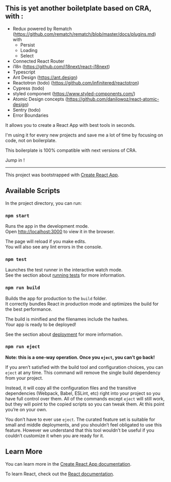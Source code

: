 ## This is yet another boiletplate based on CRA, with : 
- Redux powered by Rematch (https://github.com/rematch/rematch/blob/master/docs/plugins.md) with
  - Persist
  - Loading
  - Select
- Connected React Router
- i18n (https://github.com/i18next/react-i18next)
- Typescript
- Ant Design (https://ant.design)
- Reactotron (todo) (https://github.com/infinitered/reactotron)
- Cypress (todo)
- styled component (https://www.styled-components.com/)
- Atomic Design concepts (https://github.com/danilowoz/react-atomic-design)
- Sentry (todo)
- Error Boundaries

It allows you to create a React App with best tools in seconds. 

I'm using it for every new projects and save me a lot of time by focusing on code, not on boilerplate.

This boilerplate is 100% compatible with next versions of CRA.

Jump in !

---

This project was bootstrapped with [Create React App](https://github.com/facebook/create-react-app).

## Available Scripts

In the project directory, you can run:

### `npm start`

Runs the app in the development mode.<br>
Open [http://localhost:3000](http://localhost:3000) to view it in the browser.

The page will reload if you make edits.<br>
You will also see any lint errors in the console.

### `npm test`

Launches the test runner in the interactive watch mode.<br>
See the section about [running tests](https://facebook.github.io/create-react-app/docs/running-tests) for more information.

### `npm run build`

Builds the app for production to the `build` folder.<br>
It correctly bundles React in production mode and optimizes the build for the best performance.

The build is minified and the filenames include the hashes.<br>
Your app is ready to be deployed!

See the section about [deployment](https://facebook.github.io/create-react-app/docs/deployment) for more information.

### `npm run eject`

**Note: this is a one-way operation. Once you `eject`, you can’t go back!**

If you aren’t satisfied with the build tool and configuration choices, you can `eject` at any time. This command will remove the single build dependency from your project.

Instead, it will copy all the configuration files and the transitive dependencies (Webpack, Babel, ESLint, etc) right into your project so you have full control over them. All of the commands except `eject` will still work, but they will point to the copied scripts so you can tweak them. At this point you’re on your own.

You don’t have to ever use `eject`. The curated feature set is suitable for small and middle deployments, and you shouldn’t feel obligated to use this feature. However we understand that this tool wouldn’t be useful if you couldn’t customize it when you are ready for it.

## Learn More

You can learn more in the [Create React App documentation](https://facebook.github.io/create-react-app/docs/getting-started).

To learn React, check out the [React documentation](https://reactjs.org/).
